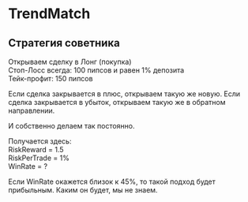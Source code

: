 # TrendMatch

## Стратегия советника
Открываем сделку в Лонг (покупка)<br/>
Стоп-Лосс всегда: 100 пипсов и равен 1% депозита<br/>
Тейк-профит: 150 пипсов

Если сделка закрывается в плюс, открываем такую же новую.
Если сделка закрывается в убыток, открываем такую же в обратном направлении.

И собственно делаем так постоянно.

Получается здесь:<br/>
RiskReward = 1.5<br/>
RiskPerTrade = 1%<br/>
WinRate = ?

Если WinRate окажется близок к 45%, то такой подход будет прибыльным. Каким он будет, мы не знаем.
